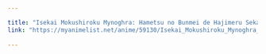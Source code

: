 ```yaml
---

title: "Isekai Mokushiroku Mynoghra: Hametsu no Bunmei de Hajimeru Sekai Seifuku"
link: "https://myanimelist.net/anime/59130/Isekai_Mokushiroku_Mynoghra__Hametsu_no_Bunmei_de_Hajimeru_Sekai_Seifuku"
 
---
```

